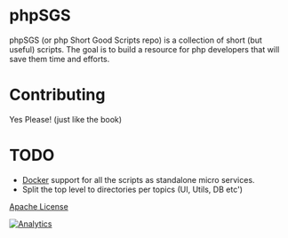 phpSGS 
======

phpSGS (or php Short Good Scripts repo) is a collection of short (but useful) scripts.
The goal is to build a resource for php developers that will save them time and efforts.


Contributing
============

Yes Please! (just like the book)

TODO
====
* [Docker](https://docs.docker.com/installation/) support for all the scripts as standalone micro services.
* Split the top level to directories per topics (UI, Utils, DB etc')

[Apache License](https://github.com/greenido/phpSGS/blob/master/LICENSE)


[![Analytics](https://ga-beacon.appspot.com/UA-65622529-1/ido-green.appspot.com/main)](https://github.com/greenido)

